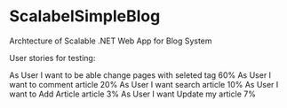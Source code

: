 # ScalabelSimpleBlog
Archtecture of Scalable .NET Web App for Blog System


User stories for testing:

As User I want to be able change pages with seleted tag  60%
As User I want to comment article 20%
As User I want search article 10%
As User I want to Add Article article 3%
As User I want Update my article 7%

